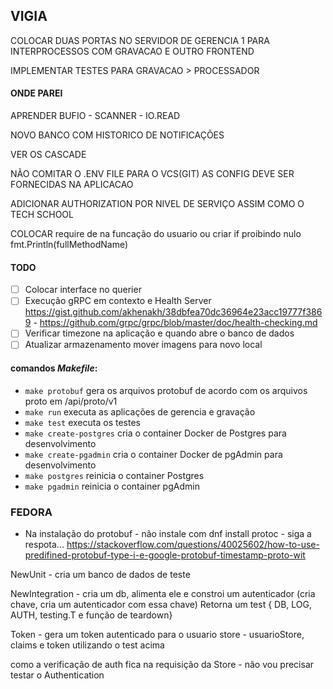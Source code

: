 ## VIGIA

COLOCAR DUAS PORTAS NO SERVIDOR DE GERENCIA
1 PARA INTERPROCESSOS COM GRAVACAO E OUTRO FRONTEND


IMPLEMENTAR TESTES PARA GRAVACAO > PROCESSADOR

#### ONDE PAREI

APRENDER BUFIO - SCANNER - IO.READ

NOVO BANCO COM HISTORICO DE NOTIFICAÇÕES

VER OS CASCADE

NÃO COMITAR O .ENV FILE PARA O VCS(GIT) AS CONFIG DEVE SER FORNECIDAS NA APLICACAO

ADICIONAR AUTHORIZATION POR NIVEL DE SERVIÇO ASSIM COMO O TECH SCHOOL

COLOCAR require de na funcação do usuario ou criar if proibindo nulo	fmt.Println(fullMethodName)

#### TODO

- [ ] Colocar interface no querier
- [ ] Execução gRPC em contexto e Health Server https://gist.github.com/akhenakh/38dbfea70dc36964e23acc19777f3869 - https://github.com/grpc/grpc/blob/master/doc/health-checking.md
- [ ] Verificar timezone na aplicação e quando abre o banco de dados
- [ ] Atualizar armazenamento mover imagens para novo local

#### comandos *Makefile*:

- `make protobuf` gera os arquivos protobuf de acordo com os arquivos proto em /api/proto/v1
- `make run` executa as aplicações de gerencia e gravação
- `make test` executa os testes
- `make create-postgres` cria o container Docker de Postgres para desenvolvimento
- `make create-pgadmin` cria o container Docker de pgAdmin para desenvolvimento
- `make postgres` reinicia o container Postgres
- `make pgadmin` reinicia o container pgAdmin

### FEDORA

- Na instalação do protobuf - não instale com dnf install protoc - siga a respota... https://stackoverflow.com/questions/40025602/how-to-use-predifined-protobuf-type-i-e-google-protobuf-timestamp-proto-wit


NewUnit - cria um banco de dados de teste

NewIntegration - cria um db, alimenta ele  e constroi um autenticador (cria chave, cria um autenticador com essa chave)
Retorna um test { DB, LOG, AUTH, testing.T e função de teardown}

Token - gera um token autenticado para o usuario
store - usuarioStore, claims e token utilizando o test acima

como a verificação de auth fica na requisição da Store - não vou precisar testar o Authentication
